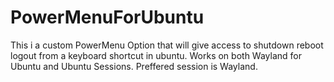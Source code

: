 # PowerMenuForUbuntu

This i a custom PowerMenu Option that will give access to shutdown reboot logout from a keyboard shortcut in ubuntu.
Works on both Wayland for Ubuntu and Ubuntu Sessions.
Preffered session is Wayland.
